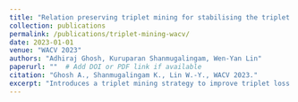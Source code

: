 ```yaml
---
title: "Relation preserving triplet mining for stabilising the triplet loss in re-identification systems"
collection: publications
permalink: /publications/triplet-mining-wacv/
date: 2023-01-01
venue: "WACV 2023"
authors: "Adhiraj Ghosh, Kuruparan Shanmugalingam, Wen-Yan Lin"
paperurl: ""  # Add DOI or PDF link if available
citation: "Ghosh A., Shanmugalingam K., Lin W.-Y., WACV 2023."
excerpt: "Introduces a triplet mining strategy to improve triplet loss stability for person re-identification."
---
```

